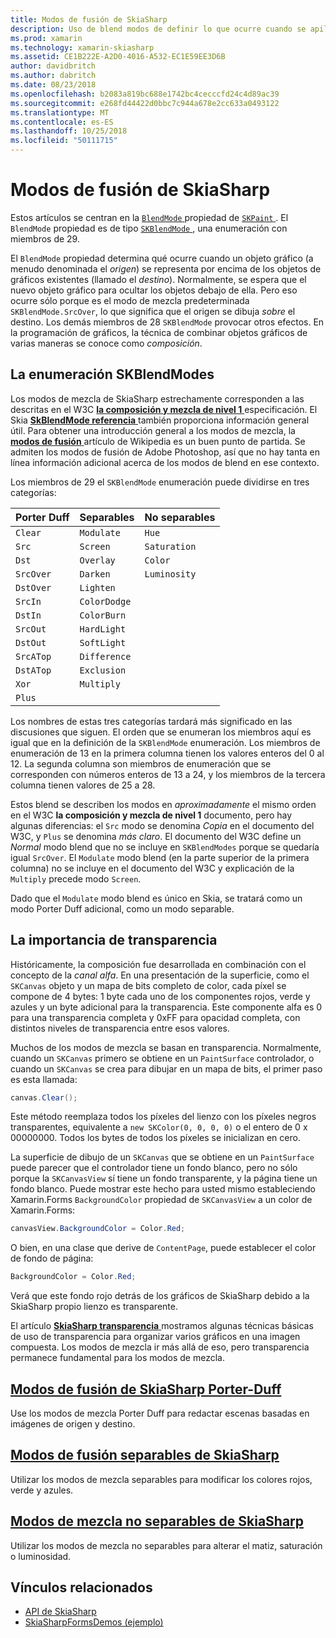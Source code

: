```yaml
---
title: Modos de fusión de SkiaSharp
description: Uso de blend modos de definir lo que ocurre cuando se apilan objetos gráficos entre sí.
ms.prod: xamarin
ms.technology: xamarin-skiasharp
ms.assetid: CE1B222E-A2D0-4016-A532-EC1E59EE3D6B
author: davidbritch
ms.author: dabritch
ms.date: 08/23/2018
ms.openlocfilehash: b2083a819bc688e1742bc4cecccfd24c4d89ac39
ms.sourcegitcommit: e268fd44422d0bbc7c944a678e2cc633a0493122
ms.translationtype: MT
ms.contentlocale: es-ES
ms.lasthandoff: 10/25/2018
ms.locfileid: "50111715"
---
```

# <a name="skiasharp-blend-modes"></a>Modos de fusión de SkiaSharp

Estos artículos se centran en la [ `BlendMode` ](xref:SkiaSharp.SKPaint.BlendMode) propiedad de [ `SKPaint` ](xref:SkiaSharp.SKPaint). El `BlendMode` propiedad es de tipo [ `SKBlendMode` ](xref:SkiaSharp.SKBlendMode), una enumeración con miembros de 29.

El `BlendMode` propiedad determina qué ocurre cuando un objeto gráfico (a menudo denominada el _origen_) se representa por encima de los objetos de gráficos existentes (llamado el _destino_). Normalmente, se espera que el nuevo objeto gráfico para ocultar los objetos debajo de ella. Pero eso ocurre sólo porque es el modo de mezcla predeterminada `SKBlendMode.SrcOver`, lo que significa que el origen se dibuja _sobre_ el destino. Los demás miembros de 28 `SKBlendMode` provocar otros efectos. En la programación de gráficos, la técnica de combinar objetos gráficos de varias maneras se conoce como _composición_.

## <a name="the-skblendmodes-enumeration"></a>La enumeración SKBlendModes

Los modos de mezcla de SkiaSharp estrechamente corresponden a las descritas en el W3C [ **la composición y mezcla de nivel 1** ](https://www.w3.org/TR/compositing-1/) especificación. El Skia [ **SkBlendMode referencia** ](https://skia.org/user/api/SkBlendMode_Reference) también proporciona información general útil. Para obtener una introducción general a los modos de mezcla, la [ **modos de fusión** ](https://en.wikipedia.org/wiki/Blend_modes) artículo de Wikipedia es un buen punto de partida. Se admiten los modos de fusión de Adobe Photoshop, así que no hay tanta en línea información adicional acerca de los modos de blend en ese contexto.

Los miembros de 29 el `SKBlendMode` enumeración puede dividirse en tres categorías:

| Porter Duff | Separables    | No separables |
| ----------- | ------------ | ------------- |
| `Clear`     | `Modulate`   | `Hue`         |
| `Src`       | `Screen`     | `Saturation`  |
| `Dst`       | `Overlay`    | `Color`       |
| `SrcOver`   | `Darken`     | `Luminosity`  |
| `DstOver`   | `Lighten`    |               |
| `SrcIn`     | `ColorDodge` |               |
| `DstIn`     | `ColorBurn`  |               |
| `SrcOut`    | `HardLight`  |               |
| `DstOut`    | `SoftLight`  |               |
| `SrcATop`   | `Difference` |               |
| `DstATop`   | `Exclusion`  |               |
| `Xor`       | `Multiply`   |               |
| `Plus`      |              |               |

Los nombres de estas tres categorías tardará más significado en las discusiones que siguen. El orden que se enumeran los miembros aquí es igual que en la definición de la `SKBlendMode` enumeración. Los miembros de enumeración de 13 en la primera columna tienen los valores enteros del 0 al 12. La segunda columna son miembros de enumeración que se corresponden con números enteros de 13 a 24, y los miembros de la tercera columna tienen valores de 25 a 28.

Estos blend se describen los modos en _aproximadamente_ el mismo orden en el W3C **la composición y mezcla de nivel 1** documento, pero hay algunas diferencias: el `Src` modo se denomina _Copia_ en el documento del W3C, y `Plus` se denomina _más claro_. El documento del W3C define un _Normal_ modo blend que no se incluye en `SKBlendModes` porque se quedaría igual `SrcOver`. El `Modulate` modo blend (en la parte superior de la primera columna) no se incluye en el documento del W3C y explicación de la `Multiply` precede modo `Screen`.

Dado que el `Modulate` modo blend es único en Skia, se tratará como un modo Porter Duff adicional, como un modo separable.

## <a name="the-importance-of-transparency"></a>La importancia de transparencia

Históricamente, la composición fue desarrollada en combinación con el concepto de la _canal alfa_. En una presentación de la superficie, como el `SKCanvas` objeto y un mapa de bits completo de color, cada píxel se compone de 4 bytes: 1 byte cada uno de los componentes rojos, verde y azules y un byte adicional para la transparencia. Este componente alfa es 0 para una transparencia completa y 0xFF para opacidad completa, con distintos niveles de transparencia entre esos valores.

Muchos de los modos de mezcla se basan en transparencia. Normalmente, cuando un `SKCanvas` primero se obtiene en un `PaintSurface` controlador, o cuando un `SKCanvas` se crea para dibujar en un mapa de bits, el primer paso es esta llamada:

```csharp
canvas.Clear();
```

Este método reemplaza todos los píxeles del lienzo con los píxeles negros transparentes, equivalente a `new SKColor(0, 0, 0, 0)` o el entero de 0 x 00000000. Todos los bytes de todos los píxeles se inicializan en cero.

La superficie de dibujo de un `SKCanvas` que se obtiene en un `PaintSurface` puede parecer que el controlador tiene un fondo blanco, pero no sólo porque la `SKCanvasView` sí tiene un fondo transparente, y la página tiene un fondo blanco. Puede mostrar este hecho para usted mismo estableciendo Xamarin.Forms `BackgroundColor` propiedad de `SKCanvasView` a un color de Xamarin.Forms:

```csharp
canvasView.BackgroundColor = Color.Red;
```

O bien, en una clase que derive de `ContentPage`, puede establecer el color de fondo de página:

```csharp
BackgroundColor = Color.Red;
```

Verá que este fondo rojo detrás de los gráficos de SkiaSharp debido a la SkiaSharp propio lienzo es transparente.

El artículo [ **SkiaSharp transparencia** ](../../basics/transparency.md) mostramos algunas técnicas básicas de uso de transparencia para organizar varios gráficos en una imagen compuesta. Los modos de mezcla ir más allá de eso, pero transparencia permanece fundamental para los modos de mezcla. 

## <a name="skiasharp-porter-duff-blend-modesporter-duffmd"></a>[Modos de fusión de SkiaSharp Porter-Duff](porter-duff.md)

Use los modos de mezcla Porter Duff para redactar escenas basadas en imágenes de origen y destino.

## <a name="skiasharp-separable-blend-modesseparablemd"></a>[Modos de fusión separables de SkiaSharp](separable.md)

Utilizar los modos de mezcla separables para modificar los colores rojos, verde y azules.

## <a name="skiasharp-non-separable-blend-modesnon-separablemd"></a>[Modos de mezcla no separables de SkiaSharp](non-separable.md)

Utilizar los modos de mezcla no separables para alterar el matiz, saturación o luminosidad.

## <a name="related-links"></a>Vínculos relacionados

- [API de SkiaSharp](https://docs.microsoft.com/dotnet/api/skiasharp)
- [SkiaSharpFormsDemos (ejemplo)](https://developer.xamarin.com/samples/xamarin-forms/SkiaSharpForms/Demos/)